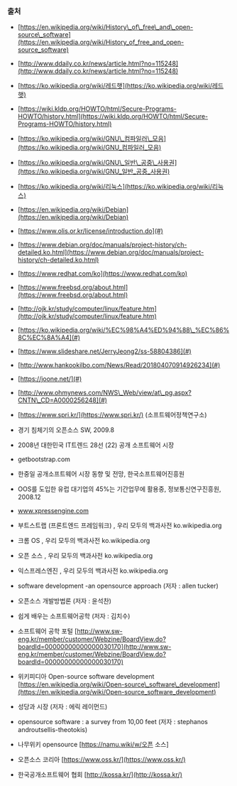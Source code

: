 ### 출처

* [https://en.wikipedia.org/wiki/History\_of\_free\_and\_open-source\_software](https://en.wikipedia.org/wiki/History_of_free_and_open-source_software)
* [http://www.ddaily.co.kr/news/article.html?no=115248](http://www.ddaily.co.kr/news/article.html?no=115248)
* [https://ko.wikipedia.org/wiki/레드햇](https://ko.wikipedia.org/wiki/레드햇)
* [https://wiki.kldp.org/HOWTO/html/Secure-Programs-HOWTO/history.html](https://wiki.kldp.org/HOWTO/html/Secure-Programs-HOWTO/history.html)
* [https://ko.wikipedia.org/wiki/GNU\_컴파일러\_모음](https://ko.wikipedia.org/wiki/GNU_컴파일러_모음)
* [https://ko.wikipedia.org/wiki/GNU\_일반\_공중\_사용권](https://ko.wikipedia.org/wiki/GNU_일반_공중_사용권)
* [https://ko.wikipedia.org/wiki/리눅스](https://ko.wikipedia.org/wiki/리눅스)
* [https://en.wikipedia.org/wiki/Debian](https://en.wikipedia.org/wiki/Debian)
* [https://www.olis.or.kr/license/introduction.do](#)

* [https://www.debian.org/doc/manuals/project-history/ch-detailed.ko.html](https://www.debian.org/doc/manuals/project-history/ch-detailed.ko.html)

* [https://www.redhat.com/ko](https://www.redhat.com/ko)

* [https://www.freebsd.org/about.html](https://www.freebsd.org/about.html)

* [http://ojk.kr/study/computer/linux/feature.htm](http://ojk.kr/study/computer/linux/feature.htm)

* [https://ko.wikipedia.org/wiki/%EC%98%A4%ED%94%88\_%EC%86%8C%EC%8A%A4](#)

* [https://www.slideshare.net/JerryJeong2/ss-58804386](#)

* [http://www.hankookilbo.com/News/Read/201804070914926234](#)

* [https://joone.net/](#)

* [http://www.ohmynews.com/NWS\_Web/view/at\_pg.aspx?CNTN\_CD=A0000256248](#)

* [https://www.spri.kr/](https://www.spri.kr/) \(소프트웨어정책연구소\)

* 경기 침체기의 오픈소스 SW, 2009.8

* 2008년 대한민국 IT트렌드 28선 \(22\) 공개 소프트웨어 시장

* getbootstrap.com

* 한중일 공개소프트웨어 시장 동향 및 전망, 한국소프트웨어진흥원
* OOS를 도입한 유럽 대기업의 45%는 기간업무에 활용중, 정보통신연구진흥원, 2008.12
* www.xpressengine.com
* 부트스트랩 \(프론트엔드 프레임워크\) , 우리 모두의 백과사전 ko.wikipedia.org
* 크롬 OS , 우리 모두의 백과사전 ko.wikipedia.org
* 오픈 소스 , 우리 모두의 백과사전 ko.wikipedia.org
* 익스프레스엔진 , 우리 모두의 백과사전 ko.wikipedia.org
* software development -an opensource approach \(저자 : allen tucker\)

* 오픈소스 개발방법론 \(저자 : 윤석찬\)

* 쉽게 배우는 소프트웨어공학 \(저자 : 김치수\)

* 소프트웨어 공학 포털 [http://www.sw-eng.kr/member/customer/Webzine/BoardView.do?boardId=00000000000000030170](http://www.sw-eng.kr/member/customer/Webzine/BoardView.do?boardId=00000000000000030170)

* 위키피디아 Open-source software development [https://en.wikipedia.org/wiki/Open-source\_software\_development](https://en.wikipedia.org/wiki/Open-source_software_development)

* 성당과 시장 \(저자 : 에릭 레이먼드\)

* opensource software : a survey from 10,00 feet \(저자 : stephanos androutsellis-theotokis\)

* 나무위키 opensource [https://namu.wiki/w/오픈 소스]

* 오픈소스 코리아 [https://www.oss.kr/](https://www.oss.kr/)

* 한국공개소프트웨어 협회 [http://kossa.kr/](http://kossa.kr/)



